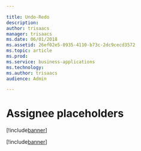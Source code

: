 ```yaml
---

title: Undo-Redo
description: 
author: trisaacs
manager: trisaacs
ms.date: 06/01/2018
ms.assetid: 26ef02e5-0935-4110-b73c-2dc9cecd3572
ms.topic: article
ms.prod: 
ms.service: business-applications
ms.technology: 
ms.author: trisaacs
audience: Admin

---
```

#  Assignee placeholders 

[!include[banner](../../../includes/banner.md)]

[!include[banner](../../../includes/public-preview.md)]


